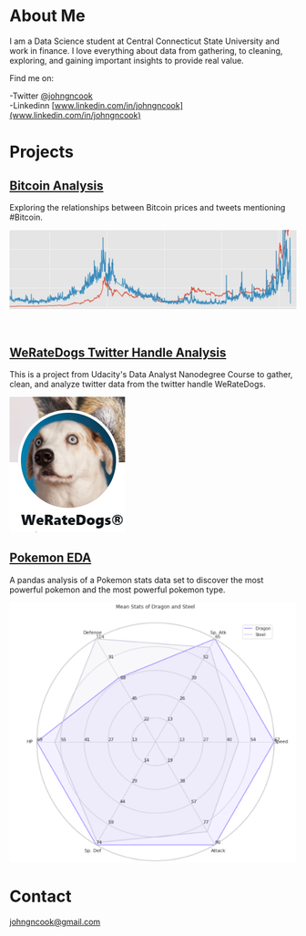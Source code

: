 # **About Me**
I am a Data Science student at Central Connecticut State University and work in finance. I love everything about data from gathering, to cleaning, exploring, and gaining important insights to provide real value.

Find me on:

-Twitter [@johngncook](https://twitter.com/johngncook)\
-Linkedinn [www.linkedin.com/in/johngncook](www.linkedin.com/in/johngncook)


# **Projects**

## [Bitcoin Analysis](https://github.com/johngncook/Bitcoin-Analysis)

Exploring the relationships between Bitcoin prices and tweets mentioning #Bitcoin.

![](/Images/bitcoin_analysis_image_1.JPG)  

![]()
## [WeRateDogs Twitter Handle Analysis](https://github.com/johngncook/WeRateDogs-Analysis)

This is a project from Udacity's Data Analyst Nanodegree Course to gather, clean, and analyze twitter data from the twitter handle WeRateDogs.

![](/Images/WeRateDogs.PNG)

## [Pokemon EDA](https://github.com/johngncook/pokemon-analysis)

A pandas analysis of a Pokemon stats data set to discover the most powerful pokemon and the most powerful pokemon type.

![](/Images/pokemon_image.PNG)

# **Contact**
johngncook@gmail.com
